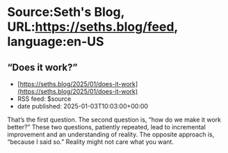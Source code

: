 # Source:Seth's Blog, URL:https://seths.blog/feed, language:en-US

## “Does it work?”
 - [https://seths.blog/2025/01/does-it-work](https://seths.blog/2025/01/does-it-work)
 - RSS feed: $source
 - date published: 2025-01-03T10:03:00+00:00

That&#8217;s the first question. The second question is, &#8220;how do we make it work better?&#8221; These two questions, patiently repeated, lead to incremental improvement and an understanding of reality. The opposite approach is, &#8220;because I said so.&#8221; Reality might not care what you want.

